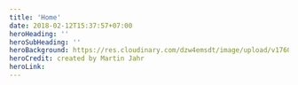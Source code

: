 ```yaml
---
title: 'Home'
date: 2018-02-12T15:37:57+07:00
heroHeading: ''
heroSubHeading: ''
heroBackground: https://res.cloudinary.com/dzw4emsdt/image/upload/v1760737920/website/frontpage_ry4ckr.webp
heroCredit: created by Martin Jahr
heroLink: 
---
```


